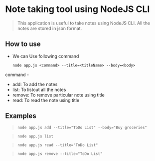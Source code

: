 # Note taking tool using NodeJS CLI

> This application is useful to take notes using NodeJS CLI. All the notes are stored in json format.

## How to use
* We can Use following command
    
    `node app.js <command> --title=<titleName> --body=<body>`

command - 
+ add: To add the notes
+ list: To listout all the notes
+ remove: To remove particular note using title
+ read: To read the note using title

## Examples
> `node app.js add --title="ToDo List" --body="Buy groceries"`

> `node app.js list`  

> `node app.js read --title="ToDo List"`    

> `node app.js remove --title="ToDo List"`
